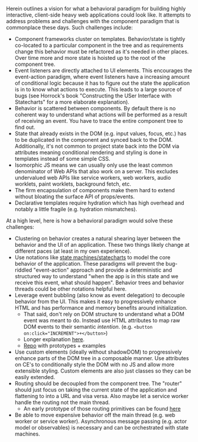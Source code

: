 Herein outlines a vision for what a behavioral paradigm for building highly interactive, client-side heavy web applications could look like. It attempts to address problems and challenges with the component paradigm that is commonplace these days. Such challenges include:

- Component frameworks cluster on templates. Behavior/state is tightly co-located to a particular component in the tree and as requirements change this behavior must be refactored as it's needed in other places. Over time more and more state is hoisted up to the root of the component tree.
- Event listeners are directly attached to UI elements. This encourages the event-action paradigm, where event listeners have a increasing amount of conditional logic because it has to figure out the state the application is in to know what actions to execute. This leads to a large source of bugs (see Horrock's book "Constructing the USer Interface with Statecharts" for a more elaborate explanation).
- Behavior is scattered between components. By default there is no coherent way to understand what actions will be performed as a result of receiving an event. You have to trace the entire component tree to find out.
- State that already exists in the DOM (e.g. input values, focus, etc.) has to be duplicated in the component and synced back to the DOM. Additionally, it's not common to project state back into the DOM via attributes meaning conditional rendering and styling is done in templates instead of some simple CSS.
- Isomorphic JS means we can usually only use the least common denominator of Web APIs that also work on a server. This excludes undervalued web APIs like service workers, web workers, audio worklets, paint worklets, background fetch, etc.
- The firm encapsulation of components make them hard to extend without bloating the surface API of props/events.
- Declarative templates require hydration which has high overhead and notably a little fragile (e.g. hydration mismatches).

At a high level, here is how a behavioral paradigm would solve these challenges:

- Clustering on behavior creates a natural shearing layer between the behavior and the UI of an application. These two things likely change at different paces (at least in my own experience).
- Use notations like [state machines/statecharts](https://statecharts.dev/) to model the core behavior of the application. These paradigms will prevent the bug-riddled "event-action" approach and provide a deterministic and structured way to understand "when the app is in this state and we receive this event, what should happen". Behavior trees and behavior threads could be other notations helpful here.
- Leverage event bubbling (also know as event delegation) to decouple behavior from the UI. This makes it easy to progressively enhance HTML and has performance and memory benefits around initialization.
  - That said, don't rely on DOM structure to understand what a DOM event was meant to do. Instead use HTML attributes to map raw DOM events to their semantic _intention_. (e.g. `<button on:click="INCREMENT">+</button>`)
  - Longer explanation [here](https://x.com/chrisshank23/status/1715817743033696411?s=20).
  - [Repo](https://github.com/ChrisShank/progressive-element) with prototypes + examples
- Use custom elements (ideally without shadowDOM) to progressively enhance parts of the DOM tree in a composable manner. Use attributes on CE's to conditionally style the DOM with no JS and allow more extensible styling. Custom elements are also just classes so they can be easily extended.
- Routing should be decoupled from the component tree. The "router" should just focus on taking the current state of the application and flattening to into a URL and visa versa. Also maybe let a service worker handle the routing not the main thread.
  - An early prototype of those routing primitives can be found [here](https://github.com/ChrisShank/routtl)
- Be able to move expensive behavior off the main thread (e.g. web worker or service worker). Asynchronous message passing (e.g. actor model or observables) is necessary and can be orchestrated with state machines.
